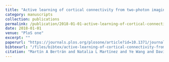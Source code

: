 ```yaml
---
title: "Active learning of cortical connectivity from two-photon imaging data"
category: manuscripts
collection: publications
permalink: /publication/2018-01-01-active-learning-of-cortical-connectivity-from-two-photon-ima
date: 2018-01-01
venue: "PloS one"
excerpt: ""
paperurl: "https://journals.plos.org/plosone/article?id=10.1371/journal.pone.0196527"
bibtexurl: "/files/bibtex/active-learning-of-cortical-connectivity-from-two-photon-ima.bib"
citation: "Martín A Bertrán and Natalia L Martínez and Ye Wang and David Dunson and Guillermo Sapiro and Dario Ringach. “Active learning of cortical connectivity from two-photon imaging data.” PloS one."
---
```


<!-- add abstract or notes here -->
